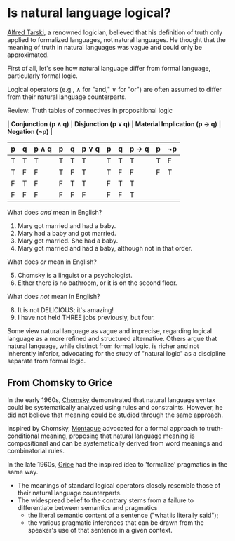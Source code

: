 # Is natural language logical? 

[Alfred Tarski](https://en.wikipedia.org/wiki/Alfred_Tarski), a renowned logician, believed that his definition of truth only applied to formalized languages, not natural languages. He thought that the meaning of truth in natural languages was vague and could only be approximated. 

First of all, let's see how natural language differ from formal language, particularly formal logic. 

Logical operators (e.g., $\wedge$ for "and," $\vee$ for "or") are often assumed to differ from their natural language counterparts. 

Review: Truth tables of connectives in propositional logic

| **Conjunction (p ∧ q)** | **Disjunction (p ∨ q)** | **Material Implication (p → q)** | **Negation (¬p)** |

| **p** | **q** | **p ∧ q** | **p** | **q** | **p ∨ q** | **p** | **q** | **p → q** | **p** | **¬p** |
|-------|-------|-----------|-------|-------|-----------|-------|-------|-----------|-------|--------|
|   T   |   T   |     T     |   T   |   T   |     T     |   T   |   T   |     T     |   T   |    F   |
|   T   |   F   |     F     |   T   |   F   |     T     |   T   |   F   |     F     |   F   |    T   |
|   F   |   T   |     F     |   F   |   T   |     T     |   F   |   T   |     T     |       |        |
|   F   |   F   |     F     |   F   |   F   |     F     |   F   |   F   |     T     |       |        |

What does *and* mean in English? 

1. Mary got married and had a baby.
2. Mary had a baby and got married.
3. Mary got married. She had a baby.
4. Mary got married and had a baby, although not in that order.

What does *or* mean in English?

5. Chomsky is a linguist or a psychologist.
6. Either there is no bathroom, or it is on the second floor.

What does *not* mean in English?

8. It is not DELICIOUS; it's amazing!
9. I have not held THREE jobs previously, but four.

Some view natural language as vague and imprecise, regarding logical language as a more refined and structured alternative. Others argue that natural language, while distinct from formal logic, is richer and not inherently inferior, advocating for the study of "natural logic" as a discipline separate from formal logic.

## From Chomsky to Grice

In the early 1960s, [Chomsky](https://en.wikipedia.org/wiki/Noam_Chomsky) demonstrated that natural language syntax could be systematically analyzed using rules and constraints. However, he did not believe that meaning could be studied through the same approach.

Inspired by Chomsky, [Montague](https://en.wikipedia.org/wiki/Richard_Montague) advocated for a formal approach to truth-conditional meaning, proposing that natural language meaning is compositional and can be systematically derived from word meanings and combinatorial rules.  

In the late 1960s, [Grice](https://en.wikipedia.org/wiki/Paul_Grice) had the inspired idea to 'formalize' pragmatics in the same way.  

- The meanings of standard logical operators closely resemble those of their natural language counterparts.
- The widespread belief to the contrary stems from a failure to differentiate between semantics and pragmatics
  - the literal semantic content of a sentence ("what is literally said");
  - the various pragmatic inferences that can be drawn from the speaker's use of that sentence in a given context.

